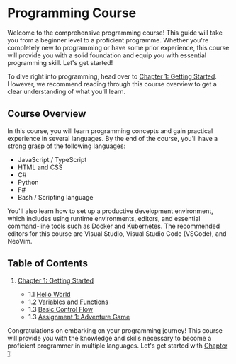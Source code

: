 # Programming Course

Welcome to the comprehensive programming course! This guide will take you from a beginner level to a proficient programme.
Whether you're completely new to programming or have some prior experience, this course will provide you with a solid foundation and equip you with essential programming skill.
Let's get started!

To dive right into programming, head over to [Chapter 1: Getting Started](./Chapter-1-Getting-Started/1-Hello-World.md).
However, we recommend reading through this course overview to get a clear understanding of what you'll learn.

## Course Overview

In this course, you will learn programming concepts and gain practical experience in several languages.
By the end of the course, you'll have a strong grasp of the following languages:

- JavaScript / TypeScript
- HTML and CSS
- C#
- Python
- F#
- Bash / Scripting language

You'll also learn how to set up a productive development environment, which includes using runtime environments, editors, and essential command-line tools such as Docker and Kubernetes.
The recommended editors for this course are Visual Studio, Visual Studio Code (VSCode), and NeoVim.

## Table of Contents

1. [Chapter 1: Getting Started](./Chapter-1-Getting-Started)

   - 1.1 [Hello World](./Chapter-1-Getting-Started/1-Hello-World.md)
   - 1.2 [Variables and Functions](./Chapter-1-Getting-Started/2-Variables-and-Functions.md)
   - 1.3 [Basic Control Flow](./Chapter-1-Getting-Started/3-Basic-Control-Flow.md)
   - 1.3 [Assignment 1: Adventure Game](./Chapter-1-Getting-Started/4-Assignment-1-Adventure-Game.md)

Congratulations on embarking on your programming journey! This course will provide you with the knowledge and skills necessary to become a proficient programmer in multiple languages.
Let's get started with [Chapter 1](./Chapter-1-Getting-Started)!
